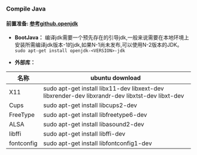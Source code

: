 ### Compile Java

#### 前置准备:  [参考github.openjdk](https://github.com/openjdk/jdk/blob/master/doc/building.md#running-configure)

* **BootJava：** 编译jdk需要一个预先存在的引导jdk,一般来说需要在本地环境上安装所需编译jdk版本-1的jdk,如果N-1尚未发布,可以使用N-2版本的JDK。`sudo apt-get install openjdk-<VERSION>-jdk`

* **外部库：**

| 名称       | ubuntu download                                              |
| ---------- | ------------------------------------------------------------ |
| X11        | sudo apt-get install libx11-dev libxext-dev libxrender-dev libxrandr-dev libxtst-dev libxt-dev |
| Cups       | sudo apt-get install libcups2-dev                            |
| FreeType   | sudo apt-get install libfreetype6-dev                        |
| ALSA       | sudo apt-get install libasound2-dev                          |
| libffi     | sudo apt-get install libffi-dev                              |
| fontconfig | sudo apt-get install libfontconfig1-dev                      |

